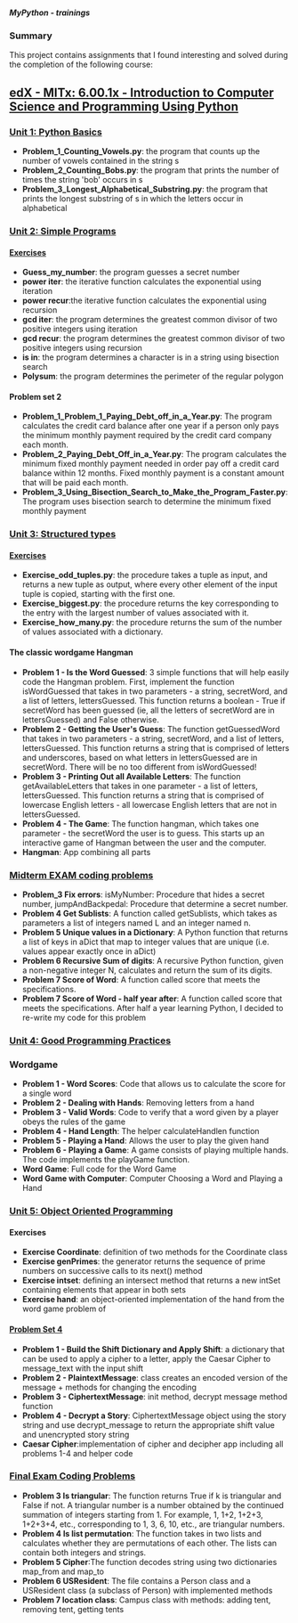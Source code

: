 ##### MyPython - trainings

### Summary

This project contains assignments that I found interesting and solved during the completion of the following course:

## [edX - MITx: 6.00.1x - Introduction to Computer Science and Programming Using Python](https://www.edx.org/course/introduction-to-computer-science-and-programming-7?index=product&queryID=ffa27a743e81f3397da91aefee857fe1&position=1)

### [Unit 1: Python Basics](https://github.com/alexey198631/trainings/tree/main/edx_introduction_to_computer_science_and_programming_using_Python/Problem_Set_1_Python_basics)

- **Problem_1_Counting_Vowels.py**: the program that counts up the number of vowels contained in the string s
- **Problem_2_Counting_Bobs.py**: the program that prints the number of times the string 'bob' occurs in s
- **Problem_3_Longest_Alphabetical_Substring.py**: the program that prints the longest substring of s in which the letters occur in alphabetical

### [Unit 2: Simple Programs](https://github.com/alexey198631/trainings/tree/main/edx_introduction_to_computer_science_and_programming_using_Python/Problem_Set_2_Simple_programs)

#### [Exercises](https://github.com/alexey198631/trainings/tree/main/edx_introduction_to_computer_science_and_programming_using_Python/Problem_Set_2_Simple_programs/exercises)

- **Guess_my_number**: the program guesses a secret number
- **power iter**: the iterative function calculates the exponential using iteration
- **power recur**:the iterative function calculates the exponential using recursion
- **gcd iter**: the program determines the greatest common divisor of two positive integers using iteration
- **gcd recur**: the program determines the greatest common divisor of two positive integers using recursion
- **is in**: the program determines a character is in a string using bisection search
- **Polysum**: the program determines the perimeter of the regular polygon

#### Problem set 2

- **Problem_1_Problem_1_Paying_Debt_off_in_a_Year.py**: The program calculates the credit card balance after one year if a person only pays the minimum monthly payment required by the credit card company each month.
- **Problem_2_Paying_Debt_Off_in_a_Year.py**: The program calculates the minimum fixed monthly payment needed in order pay off a credit card balance within 12 months. Fixed monthly payment is a constant amount that will be paid each month.
- **Problem_3_Using_Bisection_Search_to_Make_the_Program_Faster.py**: The program uses bisection search to determine the minimum fixed monthly payment

### [Unit 3: Structured types](https://github.com/alexey198631/trainings/tree/main/edx_introduction_to_computer_science_and_programming_using_Python/Problem_Set_3_Structured_types)

#### [Exercises](https://github.com/alexey198631/trainings/tree/main/edx_introduction_to_computer_science_and_programming_using_Python/Problem_Set_3_Structured_types/exercise)

- **Exercise_odd_tuples.py**: the procedure takes a tuple as input, and returns a new tuple as output, where every other element of the input tuple is copied, starting with the first one.
- **Exercise_biggest.py**: the procedure returns the key corresponding to the entry with the largest number of values associated with it.
- **Exercise_how_many.py**: the procedure returns the sum of the number of values associated with a dictionary.

#### The classic wordgame Hangman

- **Problem 1 - Is the Word Guessed**: 3 simple functions that will help easily code the Hangman problem. First, implement the function isWordGuessed that takes in two parameters - a string, secretWord, and a list of letters, lettersGuessed. This function returns a boolean - True if secretWord has been guessed (ie, all the letters of secretWord are in lettersGuessed) and False otherwise.
- **Problem 2 - Getting the User's Guess**: The function getGuessedWord that takes in two parameters - a string, secretWord, and a list of letters, lettersGuessed. This function returns a string that is comprised of letters and underscores, based on what letters in lettersGuessed are in secretWord. There will be no too different from isWordGuessed!
- **Problem 3 - Printing Out all Available Letters**: The function getAvailableLetters that takes in one parameter - a list of letters, lettersGuessed. This function returns a string that is comprised of lowercase English letters - all lowercase English letters that are not in lettersGuessed.
- **Problem 4 - The Game**: The function hangman, which takes one parameter - the secretWord the user is to guess. This starts up an interactive game of Hangman between the user and the computer.
- **Hangman**: App combining all parts

### [Midterm EXAM coding problems](https://github.com/alexey198631/trainings/tree/main/edx_introduction_to_computer_science_and_programming_using_Python/Problem_Set_Midterm_Exam)

- **Problem_3 Fix errors**: isMyNumber: Procedure that hides a secret number, jumpAndBackpedal: Procedure that determine a secret number.
- **Problem 4 Get Sublists**: A function called getSublists, which takes as parameters a list of integers named L and an integer named n.
- **Problem 5 Unique values in a Dictionary**: A Python function that returns a list of keys in aDict that map to integer values that are unique (i.e. values appear exactly once in aDict)
- **Problem 6 Recursive Sum of digits**: A recursive Python function, given a non-negative integer N, calculates and return the sum of its digits.
- **Problem 7 Score of Word**: A function called score that meets the specifications.
- **Problem 7 Score of Word - half year after**: A function called score that meets the specifications. After half a year learning Python, I decided to re-write my code for this problem

### [Unit 4: Good Programming Practices](https://github.com/alexey198631/trainings/tree/main/edx_introduction_to_computer_science_and_programming_using_Python/Problem_Set_4_Good_Programming_Practices)

### Wordgame

- **Problem 1 - Word Scores**: Code that allows us to calculate the score for a single word
- **Problem 2 - Dealing with Hands**: Removing letters from a hand
- **Problem 3 - Valid Words**: Code to verify that a word given by a player obeys the rules of the game
- **Problem 4 - Hand Length**: The helper calculateHandlen function
- **Problem 5 - Playing a Hand**: Allows the user to play the given hand
- **Problem 6 - Playing a Game**: A game consists of playing multiple hands. The code implements the playGame function.
- **Word Game**: Full code for the Word Game
- **Word Game with Computer**: Computer Choosing a Word and Playing a Hand

### [Unit 5: Object Oriented Programming](https://github.com/alexey198631/trainings/tree/main/edx_introduction_to_computer_science_and_programming_using_Python/Problem_Set_5_Object_Oriented_Programming)

#### Exercises

- **Exercise Coordinate**: definition of two methods for the Coordinate class
- **Exercise genPrimes**: the generator returns the sequence of prime numbers on successive calls to its next() method
- **Exercise intset**: defining an intersect method that returns a new intSet containing elements that appear in both sets
- **Exercise hand**: an object-oriented implementation of the hand from the word game problem of

#### [Problem Set 4](https://github.com/alexey198631/trainings/tree/main/edx_introduction_to_computer_science_and_programming_using_Python/Problem_Set_4_Good_Programming_Practices)

- **Problem 1 - Build the Shift Dictionary and Apply Shift**: a dictionary that can be used to apply a cipher to a letter, apply the Caesar Cipher to message_text with the input shift
- **Problem 2 - PlaintextMessage**: class creates an encoded version of the message + methods for changing the encoding
- **Problem 3 - CiphertextMessage**: init method, decrypt message method function
- **Problem 4 - Decrypt a Story**: CiphertextMessage object using the story string and use decrypt_message to return
the appropriate shift value and unencrypted story string
- **Caesar Cipher**:implementation of cipher and decipher app including all problems 1-4 and helper code

### [Final Exam Coding Problems](https://github.com/alexey198631/trainings/tree/main/edx_introduction_to_computer_science_and_programming_using_Python/Final_Exam)

- **Problem 3 Is triangular**: The function returns True if k is triangular and False if not. A triangular number is a number obtained by the continued summation of integers starting from 1. For example, 1, 1+2, 1+2+3, 1+2+3+4, etc., corresponding to 1, 3, 6, 10, etc., are triangular numbers.
- **Problem 4 Is list permutation**: The function takes in two lists and calculates whether they are permutations of each other. The lists can contain both integers and strings.
- **Problem 5 Cipher**:The function decodes string using two dictionaries map_from and map_to
- **Problem 6 USResident**: The file contains a Person class and a USResident class (a subclass of Person) with implemented methods
- **Problem 7 location class**: Campus class with methods: adding tent, removing tent, getting tents
